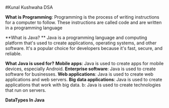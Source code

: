 #Kunal Kushwaha DSA

**What is Programming**: Programming is the process of writing instructions for a computer to follow. These instructions are called code and are written in a programming language

**What is Java? **
      Java is a programming language and computing platform that's used to create applications, operating systems, and other software. It's a popular choice for developers because it's fast, secure, and reliable. 

**What Java is used for?**
    **Mobile apps**: Java is used to create apps for mobile devices, especially Android. 
    **Enterprise software**: Java is used to create software for businesses. 
    **Web applications**: Java is used to create web applications and web servers.
    **Big data applications**: Java is used to create applications that work with big data. 
    b: Java is used to create technologies that run on servers. 


**DataTypes In Java**

